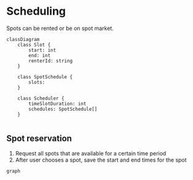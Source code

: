 # Scheduling

Spots can be rented or be on spot market.

```mermaid
classDiagram
    class Slot {
        start: int
        end: int
        renterId: string
    }

    class SpotSchedule {
        slots: 
    }

    class Scheduler {
        timeSlotDuration: int
        schedules: SpotSchedule[]
    }


```

## Spot reservation

1. Request all spots that are available for a certain time period
2. After user chooses a spot, save the start and end times for the spot

```mermaid
graph
    
    
```

